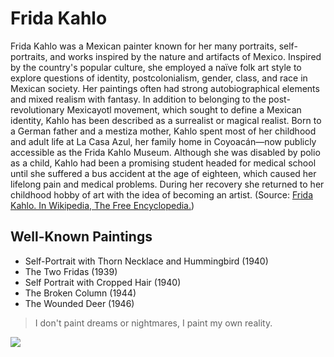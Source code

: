 # Frida Kahlo
Frida Kahlo was a Mexican painter known for her many portraits, self-portraits, and works inspired by the nature and artifacts of Mexico. Inspired by the country's popular culture, she employed a naïve folk art style to explore questions of identity, postcolonialism, gender, class, and race in Mexican society. Her paintings often had strong autobiographical elements and mixed realism with fantasy. In addition to belonging to the post-revolutionary Mexicayotl movement, which sought to define a Mexican identity, Kahlo has been described as a surrealist or magical realist.
Born to a German father and a mestiza mother, Kahlo spent most of her childhood and adult life at La Casa Azul, her family home in Coyoacán—now publicly accessible as the Frida Kahlo Museum. Although she was disabled by polio as a child, Kahlo had been a promising student headed for medical school until she suffered a bus accident at the age of eighteen, which caused her lifelong pain and medical problems. During her recovery she returned to her childhood hobby of art with the idea of becoming an artist.
(Source: [Frida Kahlo. In Wikipedia, The Free Encyclopedia.](https://en.wikipedia.org/w/index.php?title=Frida_Kahlo&oldid=962610835))

## Well-Known Paintings
* Self-Portrait with Thorn Necklace and Hummingbird (1940)
* The Two Fridas (1939)
* Self Portrait with Cropped Hair (1940)
* The Broken Column (1944)
* The Wounded Deer (1946)

> I don't paint dreams or nightmares, I paint my own reality.

<img src="https://commons.wikimedia.org/wiki/Category:Frida_Kahlo#/media/File:Frida_Kahlo,_by_Guillermo_Kahlo_(cropped).jpg"/>